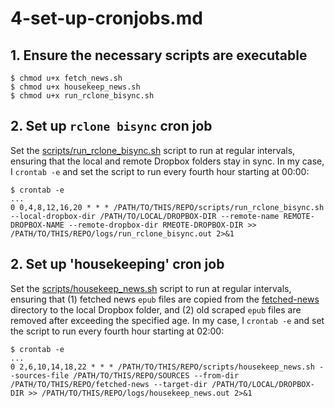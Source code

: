 # 4-set-up-cronjobs.md

## 1. Ensure the necessary scripts are executable

```shell
$ chmod u+x fetch_news.sh
$ chmod u+x housekeep_news.sh
$ chmod u+x run_rclone_bisync.sh
```

## 2. Set up `rclone bisync` cron job

Set the [scripts/run_rclone_bisync.sh](../scripts/run_rclone_bisync.sh) script to run at regular intervals, ensuring that the local and remote Dropbox folders stay in sync. In my case, I `crontab -e` and set the script to run every fourth hour starting at 00:00:

```shell
$ crontab -e
...
0 0,4,8,12,16,20 * * * /PATH/TO/THIS/REPO/scripts/run_rclone_bisync.sh --local-dropbox-dir /PATH/TO/LOCAL/DROPBOX-DIR --remote-name REMOTE-DROPBOX-NAME --remote-dropbox-dir RMEOTE-DROPBOX-DIR >> /PATH/TO/THIS/REPO/logs/run_rclone_bisync.out 2>&1
```

## 2. Set up 'housekeeping' cron job

Set the [scripts/housekeep_news.sh](../scripts/housekeep_news.sh) script to run at regular intervals, ensuring that (1) fetched news `epub` files are copied from the [fetched-news](../fetched-news) directory to the local Dropbox folder, and (2) old scraped `epub` files are removed after exceeding the specified age. In my case, I `crontab -e` and set the script to run every fourth hour starting at 02:00:  

```shell
$ crontab -e
...
0 2,6,10,14,18,22 * * * /PATH/TO/THIS/REPO/scripts/housekeep_news.sh --sources-file /PATH/TO/THIS/REPO/SOURCES --from-dir /PATH/TO/THIS/REPO/fetched-news --target-dir /PATH/TO/LOCAL/DROPBOX-DIR >> /PATH/TO/THIS/REPO/logs/housekeep_news.out 2>&1
```